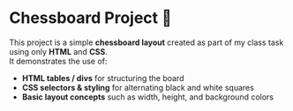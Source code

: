  # Chessboard Project 🎲

This project is a simple **chessboard layout** created as part of my class task using only **HTML** and **CSS**.  
It demonstrates the use of:

- **HTML tables / divs** for structuring the board  
- **CSS selectors & styling** for alternating black and white squares  
- **Basic layout concepts** such as width, height, and background colors  



